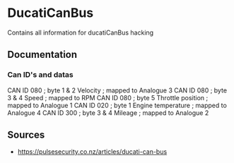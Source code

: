 # DucatiCanBus
Contains all information for ducatiCanBus hacking

## Documentation

### Can ID's and datas
CAN ID 080 ; byte 1 & 2 Velocity          ; mapped to Analogue 3
CAN ID 080 ; byte 3 & 4 Speed             ; mapped to RPM
CAN ID 080 ; byte 5 Throttle position     ; mapped to Analogue 1
CAN ID 020 ; byte 1 Engine temperature    ; mapped to Analogue 4
CAN ID 300 ; byte 3 & 4 Mileage           ; mapped to Analogue 2

## Sources

- https://pulsesecurity.co.nz/articles/ducati-can-bus
